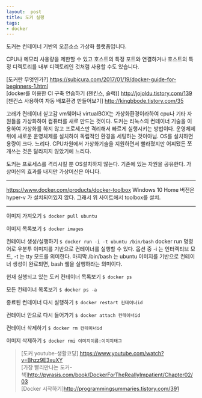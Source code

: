 ```yaml
---
layout:  post
title: 도커 실행
tags:
- docker
---
```




도커는 컨테이너 기반의 오픈소스 가상화 플랫폼입니다.

CPU나 메모리 사용량을 제한할 수 있고 호스트의 특정 포트와 연결하거나 호스트의 특정 디렉토리를 내부 디렉토리인 것처럼 사용할 수도 있습니다.


>   
[도커란 무엇인가?] https://subicura.com/2017/01/19/docker-guide-for-beginners-1.html  
[docker를 이용한 CI 구축 연습하기 (젠킨스, 슬랙)] http://jojoldu.tistory.com/139  
[젠킨스 사용하여 자동 배포환경 만들어보기] http://kingbbode.tistory.com/35  




고래가 컨테이너 싣고감
vm웨어나 virtualBOX는 가상화환경이라하여 cpu나 기타 자원들을 가상화하여 컴퓨터를 새로 만드는 것이다. 도커는 리눅스의 컨테이너 기술을 이용하여 가상화를 하지 않고 프로세스만 격리해서 빠르게 실행시키는 방법이다. 운영체제위에 새로운 운영체제를 설치하여 독립적인 환경을 세팅하는 것이아님.
OS를 설치하면 용량이 크다. 느리다. CPU차원에서 가상화기술을 지원하면서 빨라졌지만 어찌됐든 쪼개쓰는 것은 달라지지 않았기에 느리다.

도커는 프로세스를 격리시킬 뿐 OS설치하지 않는다. 기존에 있는 자원을 공유한다. 가상머신의 효과를 내지만 가상머신은 아니다.


***
https://www.docker.com/products/docker-toolbox
Windows 10 Home 버전은 hyper-v 가 설치되어있지 않다.
그래서 위 사이트에서 toolbox를 설치.

***

이미지 가져오기
`$ docker pull ubuntu`

이미지 목록보기
`$ docker images`

컨테이너 생성/실행하기
`$ docker run -i -t ubuntu /bin/bash`
docker run 명령어로 우분투 이미지를 기반으로 컨테이너를 실행할 수 있다. 옵션 중 -i 는 인터렉티브 모드, -t 는 tty 모드를 의미한다. 마지막 /bin/bash 는 ubuntu 이미지를 기반으로 컨테이너 생성이 완료되면, bash 쉘을 실행하라는 의미이다.

현재 실행되고 있는 도커 컨테이너 목록보기
`$ docker ps`

모든 컨테이너 목록보기
`$ docker ps -a`

종료된 컨테이너 다시 실행하기
`$ docker restart 컨테이너id`

컨테이너 안으로 다시 들어가기
`$ docker attach 컨테이너id`

컨테이너 삭제하기
`$ docker rm 컨테이너id`

이미지 삭제하기
`$ docker rmi 이미지이름:이미지태그`




> [도커 youtube-생활코딩] https://www.youtube.com/watch?v=Bhzz9E3xuXY    
[가장 빨리만나는 도커-책]http://pyrasis.com/book/DockerForTheReallyImpatient/Chapter02/03    
[Docker 시작하기]http://programmingsummaries.tistory.com/391